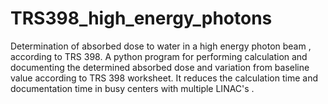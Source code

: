# TRS398_high_energy_photons
Determination of absorbed dose to water in a high energy photon beam , according to TRS 398. A python program for performing calculation and documenting the determined absorbed dose and variation from baseline value according to TRS 398 worksheet. It reduces the calculation time and documentation time in busy centers with multiple LINAC's .  
